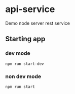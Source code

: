 # api-service

Demo node server rest service

## Starting app

### dev mode
```npm run start-dev```

### non dev mode
``````npm run start``````


[mkdnlink]: ./src/app/services/otp/Readme.md